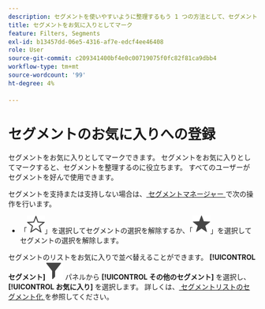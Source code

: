 ```yaml
---
description: セグメントを使いやすいように整理するもう 1 つの方法として、セグメントをお気に入りに登録する方法を説明します。
title: セグメントをお気に入りとしてマーク
feature: Filters, Segments
exl-id: b13457dd-06e5-4316-af7e-edcf4ee46408
role: User
source-git-commit: c209341400bf4e0c00719075f0fc82f81ca9dbb4
workflow-type: tm+mt
source-wordcount: '99'
ht-degree: 4%

---
```


# セグメントのお気に入りへの登録

セグメントをお気に入りとしてマークできます。 セグメントをお気に入りとしてマークすると、セグメントを整理するのに役立ちます。 すべてのユーザーがセグメントを好んで使用できます。

セグメントを支持または支持しない場合は、[ セグメントマネージャー ](/help/components/segments/seg-manage.md) で次の操作を行います。

* 「![ 星形 ](/help/assets/icons/StarOutline.svg)」を選択してセグメントの選択を解除するか、「![ 星形 ](/help/assets/icons/Star.svg)」を選択してセグメントの選択を解除します。

セグメントのリストをお気に入りで並べ替えることができます。 **[!UICONTROL セグメント]**![ セグメント ](/help/assets/icons/Filter.svg) パネルから **[!UICONTROL その他のセグメント]** を選択し、**[!UICONTROL お気に入り]** を選択します。 詳しくは、[ セグメントリストのセグメント化 ](/help/components/segments/seg-filter.md) を参照してください。
